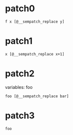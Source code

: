 # patch0
```
f x [@__sempatch_replace y]
```

# patch1
```
x [@__sempatch_replace x+1]
```

# patch2
variables: foo
```
foo [@__sempatch_replace bar]
```

# patch3
```
foo
```
